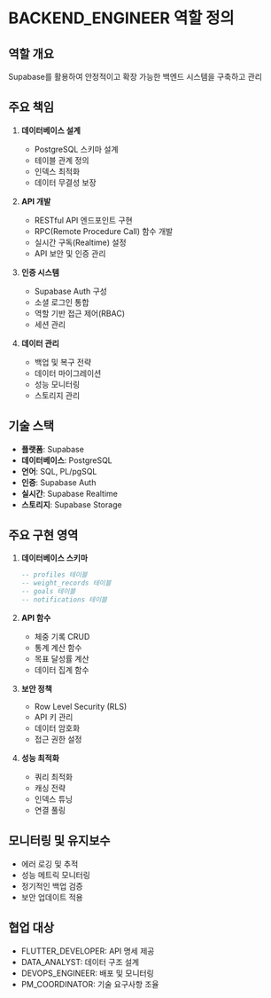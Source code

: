 # BACKEND_ENGINEER 역할 정의

## 역할 개요
Supabase를 활용하여 안정적이고 확장 가능한 백엔드 시스템을 구축하고 관리

## 주요 책임
1. **데이터베이스 설계**
   - PostgreSQL 스키마 설계
   - 테이블 관계 정의
   - 인덱스 최적화
   - 데이터 무결성 보장

2. **API 개발**
   - RESTful API 엔드포인트 구현
   - RPC(Remote Procedure Call) 함수 개발
   - 실시간 구독(Realtime) 설정
   - API 보안 및 인증 관리

3. **인증 시스템**
   - Supabase Auth 구성
   - 소셜 로그인 통합
   - 역할 기반 접근 제어(RBAC)
   - 세션 관리

4. **데이터 관리**
   - 백업 및 복구 전략
   - 데이터 마이그레이션
   - 성능 모니터링
   - 스토리지 관리

## 기술 스택
- **플랫폼**: Supabase
- **데이터베이스**: PostgreSQL
- **언어**: SQL, PL/pgSQL
- **인증**: Supabase Auth
- **실시간**: Supabase Realtime
- **스토리지**: Supabase Storage

## 주요 구현 영역
1. **데이터베이스 스키마**
   ```sql
   -- profiles 테이블
   -- weight_records 테이블  
   -- goals 테이블
   -- notifications 테이블
   ```

2. **API 함수**
   - 체중 기록 CRUD
   - 통계 계산 함수
   - 목표 달성률 계산
   - 데이터 집계 함수

3. **보안 정책**
   - Row Level Security (RLS)
   - API 키 관리
   - 데이터 암호화
   - 접근 권한 설정

4. **성능 최적화**
   - 쿼리 최적화
   - 캐싱 전략
   - 인덱스 튜닝
   - 연결 풀링

## 모니터링 및 유지보수
- 에러 로깅 및 추적
- 성능 메트릭 모니터링
- 정기적인 백업 검증
- 보안 업데이트 적용

## 협업 대상
- FLUTTER_DEVELOPER: API 명세 제공
- DATA_ANALYST: 데이터 구조 설계
- DEVOPS_ENGINEER: 배포 및 모니터링
- PM_COORDINATOR: 기술 요구사항 조율